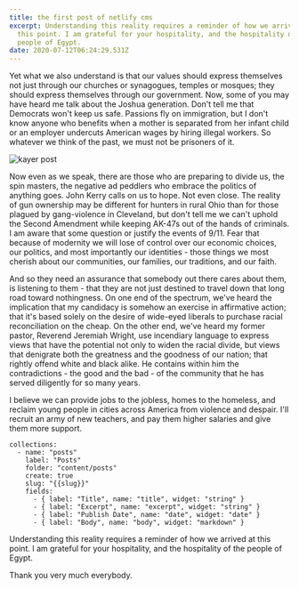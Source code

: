 ```yaml
---
title: the first post of netlify cms
excerpt: Understanding this reality requires a reminder of how we arrived at
  this point. I am grateful for your hospitality, and the hospitality of the
  people of Egypt.
date: 2020-07-12T06:24:29.531Z
---
```

Yet what we also understand is that our values should express themselves not just through our churches or synagogues, temples or mosques; they should express themselves through our government. Now, some of you may have heard me talk about the Joshua generation. Don't tell me that Democrats won't keep us safe. Passions fly on immigration, but I don't know anyone who benefits when a mother is separated from her infant child or an employer undercuts American wages by hiring illegal workers. So whatever we think of the past, we must not be prisoners of it.

![kayer post](/uploads/postcover-v3.jpg "sadsa")

Now even as we speak, there are those who are preparing to divide us, the spin masters, the negative ad peddlers who embrace the politics of anything goes. John Kerry calls on us to hope. Not even close. The reality of gun ownership may be different for hunters in rural Ohio than for those plagued by gang-violence in Cleveland, but don't tell me we can't uphold the Second Amendment while keeping AK-47s out of the hands of criminals. I am aware that some question or justify the events of 9/11. Fear that because of modernity we will lose of control over our economic choices, our politics, and most importantly our identities - those things we most cherish about our communities, our families, our traditions, and our faith.

And so they need an assurance that somebody out there cares about them, is listening to them - that they are not just destined to travel down that long road toward nothingness. On one end of the spectrum, we've heard the implication that my candidacy is somehow an exercise in affirmative action; that it's based solely on the desire of wide-eyed liberals to purchase racial reconciliation on the cheap. On the other end, we've heard my former pastor, Reverend Jeremiah Wright, use incendiary language to express views that have the potential not only to widen the racial divide, but views that denigrate both the greatness and the goodness of our nation; that rightly offend white and black alike. He contains within him the contradictions - the good and the bad - of the community that he has served diligently for so many years.

I believe we can provide jobs to the jobless, homes to the homeless, and reclaim young people in cities across America from violence and despair. I'll recruit an army of new teachers, and pay them higher salaries and give them more support.

```
collections:
  - name: "posts"
    label: "Posts"
    folder: "content/posts"
    create: true
    slug: "{{slug}}"
    fields:
      - { label: "Title", name: "title", widget: "string" }
      - { label: "Excerpt", name: "excerpt", widget: "string" }
      - { label: "Publish Date", name: "date", widget: "date" }
      - { label: "Body", name: "body", widget: "markdown" }
```

Understanding this reality requires a reminder of how we arrived at this point. I am grateful for your hospitality, and the hospitality of the people of Egypt.

Thank you very much everybody.